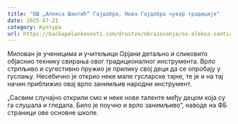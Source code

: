 ```yaml
---
title: "ОШ „Алекса Шантић“ Гајдобра, Нова Гајдобра чувар традиције"
date: 2025-07-21
category: Култура
url: https://backapalankavesti.com/drustvo/obrazovanje/os-aleksa-santic-gajdobra-nova-gajdobra-cuvar-tradicije/
---
```


Милован је ученицима и учитељици Орјани детаљно и сликовито објаснио технику свирања овог традиционалног инструмента. Врло стрпљиво и сугестивно пружио је прилику свој деци да се опробају у гуслању. Несебично је открио неке мале гусларске тајне, те је и на тај начин приближио овај врло занимљив народни инструмент.

„Сасвим случајно открили смо и неке нове таленте међу децом која су га слушала и гледала. Било је поучно и врло занимљиво“, наводе на ФБ страници ове основне школе.
